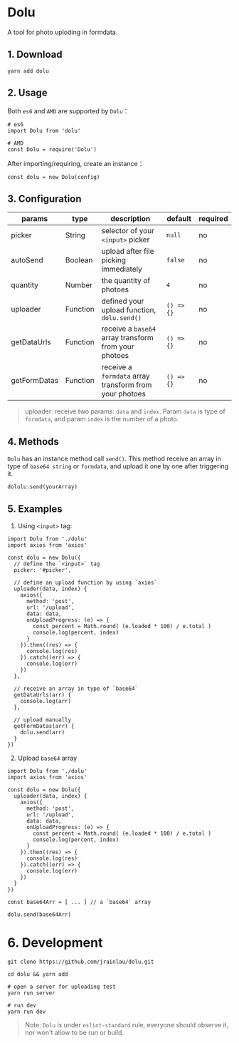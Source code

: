 # Dolu
A tool for photo uploding in formdata.

## 1. Download
```
yarn add dolu
```

## 2. Usage
Both `es6` and `AMD` are supported by `Dolu`：
```
# es6
import Dolu from 'dolu'

# AMD
const Dolu = require('Dolu')
```
After importing/requiring, create an instance：
```
const dolu = new Dolu(config)
```

## 3. Configuration
| params | type | description | default | required |
| --- | --- | --- | --- | --- |
| picker | String | selector of your `<input>` picker | `null` | no |
| autoSend | Boolean | upload after file picking immediately | `false` | no |
| quantity | Number | the quantity of photoes | `4` | no |
| uploader | Function | defined your upload function, `dolu.send()` | `() => {}` | no |
| getDataUrls | Function | receive a `base64` array transform from your photoes | `() => {}` | no |
| getFormDatas | Function | receive a `formdata` array transform from your photoes  | `() => {}` | no |

> uploader: receive two params: `data` and `index`. Param `data` is type of `formdata`, and param `index` is the number of a photo.

## 4. Methods
`Dolu` has an instance method call `send()`. This method receive an array in type of `base64 string` or `formdata`, and upload it one by one after triggering it.
```
dolulu.send(yourArray)
```

## 5. Examples
1. Using `<input>` tag:
```
import Dolu from './dolu'
import axios from 'axios'

const dolu = new Dolu({
  // define the `<input>` tag
  picker: '#picker',

  // define an upload function by using `axios`
  uploader(data, index) {
    axios({
      method: 'post',
      url: '/upload',
      data: data,
      onUploadProgress: (e) => {
        const percent = Math.round( (e.loaded * 100) / e.total )
        console.log(percent, index)
      }
    }).then((res) => {
      console.log(res)
    }).catch((err) => {
      console.log(err)
    })
  },

  // receive an array in type of `base64`
  getDataUrls(arr) {
    console.log(arr)
  },

  // upload manually
  getFormDatas(arr) {
    dolu.send(arr)
  }
})
```

2. Upload `base64` array
```
import Dolu from './dolu'
import axios from 'axios'

const dolu = new Dolu({
  uploader(data, index) {
    axios({
      method: 'post',
      url: '/upload',
      data: data,
      onUploadProgress: (e) => {
        const percent = Math.round( (e.loaded * 100) / e.total )
        console.log(percent, index)
      }
    }).then((res) => {
      console.log(res)
    }).catch((err) => {
      console.log(err)
    })
  }
})

const base64Arr = [ ... ] // a `base64` array

dolu.send(base64Arr)
```

# 6. Development
```
git clone https://github.com/jrainlau/dolu.git

cd dolu && yarn add

# open a server for uploading test
yarn run server

# run dev
yarn run dev
```

> Note: `Dolu` is under `eslint-standard` rule, everyone should observe it, nor won't allow to be run or build.

